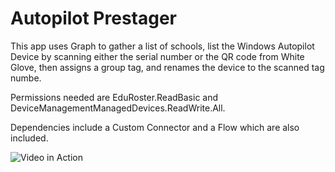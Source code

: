 # Autopilot Prestager

This app uses Graph to gather a list of schools, list the Windows Autopilot Device by scanning either the serial number or the QR code from White Glove, then assigns a group tag, and renames the device to the scanned tag numbe.

Permissions needed are EduRoster.ReadBasic and DeviceManagementManagedDevices.ReadWrite.All.

Dependencies include a Custom Connector and a Flow which are also included.

![Video in Action](Autopilot-Prestager/Demo/AutopilotPrestager.gif)
